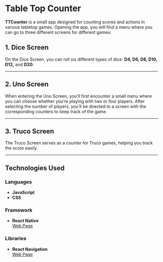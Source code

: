 # **Table Top Counter**

**TTCounter** is a small app designed for counting scores and actions in various tabletop games. Opening the app, you will find a menu where you can go to three different screens for different games:

## 1. **Dice Screen**
On the Dice Screen, you can roll six different types of dice: **D4, D6, D8, D10, D12,** and **D20**.

---

## 2. **Uno Screen**
When entering the Uno Screen, you'll first encounter a small menu where you can choose whether you’re playing with two or four players. After selecting the number of players, you’ll be directed to a screen with the corresponding counters to keep track of the game.

---

## 3. **Truco Screen**
The Truco Screen serves as a counter for Truco games, helping you track the score easily.

---

## **Technologies Used**

### **Languages**

- **JavaScript**
- **CSS**

### **Framework**

- **React Native**  
  [Web Page](https://reactnative.dev/ "React Native")

### **Libraries**

- **React Navigation**  
  [Web Page](https://reactnavigation.org/ "React Navigation")

